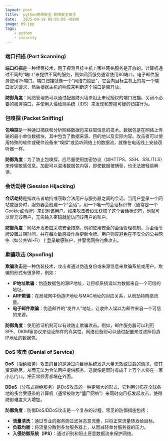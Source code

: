 ```yaml
---
layout: post
title:  python网络安全 网络安全技术
date:   2025-09-19 09:01:00 +0800
image: 09.jpg
tags: 
    - python
    - security
---
```


### 端口扫描 (Port Scanning)

**端口扫描**是一种侦察技术，用于探测目标主机上哪些网络服务是开放的。计算机通过不同的“端口”来提供不同的服务，例如网页服务通常使用80端口，电子邮件服务使用25端口。端口扫描就像一个“网络门锁匠”，它会向目标主机上的每一个端口发送请求，然后根据主机的响应来判断这个端口是否开放。

**防御角度**：网络管理员可以通过配置防火墙来阻止未经授权的端口扫描，关闭不必要的服务端口，并使用入侵检测系统（IDS）来发现和警报可疑的扫描行为。

### 包嗅探 (Packet Sniffing)

**包嗅探**是一种通过捕获和分析网络数据包来获取信息的技术。数据包是在网络上传输的最小单位数据块，其中包含了数据来源、目的地以及实际内容。攻击者可以使用特殊的软件或硬件设备来“嗅探”或监听网络上的数据流，就像在电话线上安装窃听器一样。

**防御角度**：为了防止包嗅探，应尽量使用加密协议（如HTTPS、SSH、SSL/TLS）来传输敏感信息。加密可以混淆数据包内容，即使数据被捕获，也无法被轻易解读。

### 会话劫持 (Session Hijacking)

**会话劫持**是指攻击者劫持或窃取合法用户与服务器之间的会话。当用户登录一个网站或服务时，服务器会创建一个“会话”，用一个唯一的会话标识符（通常是一个Cookie或令牌）来识别该用户。如果攻击者设法获取了这个会话标识符，他就可以冒充该用户，无需输入密码就能访问该用户的账户。

**防御角度**：网站开发者应采取安全措施，例如使用安全的会话管理机制，为会话令牌设置过期时间，并在每次敏感操作后更新令牌。用户则应避免在不安全的公共网络（如公共Wi-Fi）上登录敏感账户，并警惕网络钓鱼攻击。

### 欺骗攻击 (Spoofing)

**欺骗攻击**是一种伪装技术，攻击者通过伪造身份或来源信息来欺骗系统或用户。欺骗的形式有很多种，例如：

* **IP地址欺骗**：伪造数据包的源IP地址，让目标系统误以为数据来自一个可信的地址。
* **ARP欺骗**：在局域网中伪造IP地址与MAC地址的对应关系，从而劫持网络流量。
* **电子邮件欺骗**：伪造邮件的“发件人”地址，让收件人误以为邮件来自一个可信的来源。

**防御角度**：使用验证机制可以有效防止欺骗攻击。例如，邮件服务器可以利用SPF、DKIM等协议来验证邮件的真实性，网络设备则可以通过配置来过滤掉伪造IP地址的数据包。

### DoS 攻击 (Denial of Service)

**DoS**（拒绝服务）攻击的目的是通过向目标系统发送大量无效或过载的请求，使其资源耗尽，从而无法为合法用户提供服务。这就像是同时有成千上万个人挤在一家小店门口，把正常顾客都堵在外面。

**DDoS**（分布式拒绝服务）是DoS攻击的一种更强大的形式，它利用分布在全球各地的多台受感染的计算机（通常被称为“僵尸网络”）来同时向目标发起攻击，使得防御难度大大增加。

**防御角度**：防御DoS/DDoS攻击是一个复杂的过程。常见的防御措施包括：
* **流量清洗**：通过专业的服务商过滤掉恶意流量，只将正常流量转发给目标。
* **负载均衡**：将流量分散到多台服务器上，从而减轻单台服务器的压力。
* **入侵防御系统（IPS）**：通过识别和阻止恶意数据流来保护网络。